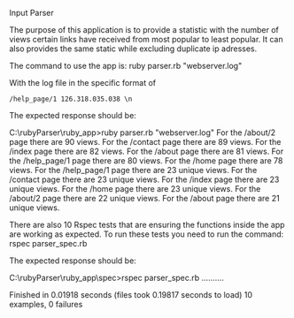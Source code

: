 Input Parser

The purpose of this application is to provide a statistic with the number of views certain links have received from most popular to least popular. It can also provides the same static while excluding duplicate ip adresses.

The command to use the app is:
ruby parser.rb "webserver.log"

With the log file in the specific format of 
```
/help_page/1 126.318.035.038 \n
```
The expected response should be:

C:\rubyParser\ruby_app>ruby parser.rb "webserver.log"
For the /about/2 page there are 90 views.
For the /contact page there are 89 views.
For the /index page there are 82 views.
For the /about page there are 81 views.
For the /help_page/1 page there are 80 views.
For the /home page there are 78 views.
For the /help_page/1 page there are 23 unique views.
For the /contact page there are 23 unique views.
For the /index page there are 23 unique views.
For the /home page there are 23 unique views.
For the /about/2 page there are 22 unique views.
For the /about page there are 21 unique views.

There are also 10 Rspec tests that are ensuring the functions inside the app are working as expected. To run these tests you need to run the command:
rspec parser_spec.rb


The expected response should be:

C:\rubyParser\ruby_app\spec>rspec parser_spec.rb
..........

Finished in 0.01918 seconds (files took 0.19817 seconds to load)
10 examples, 0 failures
